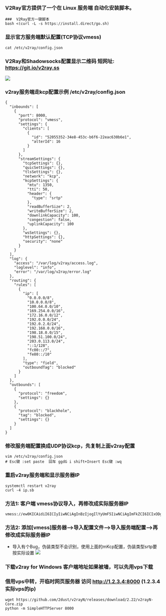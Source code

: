 ### V2Ray官方提供了一个在 Linux 服务端 自动化安装脚本。
```
###  V2Ray官方一键脚本
bash <(curl -L -s https://install.direct/go.sh)
```

### 显示官方服务端默认配置(TCP协议vmess)
```
cat /etc/v2ray/config.json
```

### V2Ray和Shadowsocks配置显示二维码  短网址: https://git.io/v2ray.ss
![](https://raw.githubusercontent.com/hongwenjun/vps_setup/master/v2ray/v2ray.ss.png)

### v2ray服务端走kcp配置示例 /etc/v2ray/config.json
```
{
  "inbounds": [
    {
      "port": 8000,
      "protocol": "vmess",
      "settings": {
        "clients": [
          {
            "id": "52055352-34e8-453c-b6f6-22eac630b6e1",
            "alterId": 16
          }
        ]
      },
      "streamSettings": {
        "tcpSettings": {},
        "quicSettings": {},
        "tlsSettings": {},
        "network": "kcp",
        "kcpSettings": {
          "mtu": 1350,
          "tti": 50,
          "header": {
            "type": "srtp"
          },
          "readBufferSize": 2,
          "writeBufferSize": 2,
          "downlinkCapacity": 100,
          "congestion": false,
          "uplinkCapacity": 100
        },
        "wsSettings": {},
        "httpSettings": {},
        "security": "none"
      }
    }
  ],
  "log": {
    "access": "/var/log/v2ray/access.log",
    "loglevel": "info",
    "error": "/var/log/v2ray/error.log"
  },
  "routing": {
    "rules": [
      {
        "ip": [
          "0.0.0.0/8",
          "10.0.0.0/8",
          "100.64.0.0/10",
          "169.254.0.0/16",
          "172.16.0.0/12",
          "192.0.0.0/24",
          "192.0.2.0/24",
          "192.168.0.0/16",
          "198.18.0.0/15",
          "198.51.100.0/24",
          "203.0.113.0/24",
          "::1/128",
          "fc00::/7",
          "fe80::/10"
        ],
        "type": "field",
        "outboundTag": "blocked"
      }
    ]
  },
  "outbounds": [
    {
      "protocol": "freedom",
      "settings": {}
    },
    {
      "protocol": "blackhole",
      "tag": "blocked",
      "settings": {}
    }
  ]
}

```
### 修改服务端配置换成UDP协议kcp，先复制上面v2ray配置

```
vim /etc/v2ray/config.json
# Esc键 :set paste  回车 ggdG i shift+Insert Esc键 :wq
```

### 重启v2ray服务端和显示服务器IP
```
systemctl restart v2ray
curl -4 ip.sb
```

### 方法1: 客户端 vmess协议导入，再修改成实际服务器IP
```
vmess://ew0KICAidiI6ICIyIiwNCiAgInBzIjogIlYyUmF5IiwNCiAgImFkZCI6ICIxODguMTg4LjE4OC4xODgiLA0KICAicG9ydCI6ICI4MDAwIiwNCiAgImlkIjogIjUyMDU1MzUyLTM0ZTgtNDUzYy1iNmY2LTIyZWFjNjMwYjZlMSIsDQogICJhaWQiOiAiMTYiLA0KICAibmV0IjogImtjcCIsDQogICJ0eXBlIjogInNydHAiLA0KICAiaG9zdCI6ICIiLA0KICAicGF0aCI6ICIiLA0KICAidGxzIjogIiINCn0=
```
### 方法2: 添加[vmess]服务器-->导入配置文件-->导入服务端配置-->再修改成实际服务器IP
- 导入有个Bug，伪装类型不会识别，使用上面的mKcp配置，伪装类型srtp要按实际设置
![](https://raw.githubusercontent.com/hongwenjun/vps_setup/master/v2ray/v2ray_set.gif)

### 下载v2ray for Windows 客户端地址如果被墙，可以先用vps下载
### 借用vps中转，开临时网页服务器 访问 http://1.2.3.4:8000  (1.2.3.4实际vps的ip)
```
wget https://github.com/2dust/v2rayN/releases/download/2.22/v2rayN-Core.zip
python -m SimpleHTTPServer 8000
```
